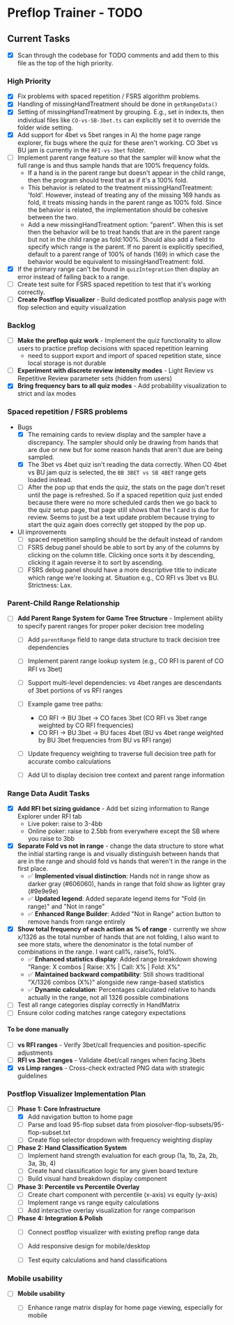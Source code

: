 # Preflop Trainer - TODO

## Current Tasks
- [x] Scan through the codebase for TODO comments and add them to this file as the top of the high priority.

### High Priority
- [x] Fix problems with spaced repetition / FSRS algorithm problems.
- [x] Handling of missingHandTreatment should be done in `getRangeData()`
- [x] Setting of missingHandTreatment by grouping. E.g., set in index.ts, then individual files like `CO-vs-SB-3bet.ts` can explicitly set it to override the folder wide setting.
- [x] Add support for 4bet vs 5bet ranges in A) the home page range explorer, fix bugs where the quiz for these aren't working. CO 3bet vs BU jam is currently in the `RFI-vs-3bet` folder.
- [ ] Implement parent range feature so that the sampler will know what the full range is and thus sample hands that are 100% frequency folds.
  - If a hand is in the parent range but doesn't appear in the child range, then the program should treat that as if it's a 100% fold.
  - This behavior is related to the treatment missingHandTreatment: 'fold'. However, instead of treating any of the missing 169 hands as fold, it treats missing hands in the parent range as 100% fold. Since the behavior is related, the implementation should be cohesive between the two.
  - Add a new missingHandTreatment option: "parent". When this is set then the behavior will be to treat hands that are in the parent range but not in the child range as fold:100%. Should also add a field to specify which range is the parent. If no parent is explicitly specified, default to a parent range of 100% of hands (169) in which case the behavior would be equivalent to missingHandTreatment: fold.
- [x] If the primary range can't be found in `quizIntegration` then display an error instead of falling back to a range.
- [ ] Create test suite for FSRS spaced repetition to test that it's working correctly.
- [ ] **Create Postflop Visualizer** - Build dedicated postflop analysis page with flop selection and equity visualization

### Backlog
- [ ] **Make the preflop quiz work** - Implement the quiz functionality to allow users to practice preflop decisions with spaced repetition learning
  - need to support export and import of spaced repetition state, since local storage is not durable
- [ ] **Experiment with discrete review intensity modes** - Light Review vs Repetitive Review parameter sets (hidden from users)
- [x] **Bring frequency bars to all quiz modes** - Add probability visualization to strict and lax modes

### Spaced repetition / FSRS problems
- Bugs
  - [x] The remaining cards to review display and the sampler have a discrepancy. The sampler should only be drawing from hands that are due or new but for some reason hands that aren't due are being sampled.
  - [x] The 3bet vs 4bet quiz isn't reading the data correctly. When CO 4bet vs BU jam quiz is selected, the `BB 3BET vs SB 4BET` range gets loaded instead.
  - [ ] After the pop up that ends the quiz, the stats on the page don't reset until the page is refreshed. So if a spaced repetition quiz just ended because there were no more scheduled cards then we go back to the quiz setup page, that page still shows that the 1 card is due for review. Seems to just be a text update problem because trying to start the quiz again does correctly get stopped by the pop up.
- UI improvements
  - [ ] spaced repetition sampling should be the default instead of random
  - [ ] FSRS debug panel should be able to sort by any of the columns by clicking on the column title. Clicking once sorts it by descending, clicking it again reverse it to sort by ascending.
  - [ ] FSRS debug panel should have a more descriptive title to indicate which range we're looking at. Situation e.g., CO RFI vs 3bet vs BU. Strictness: Lax.

### Parent-Child Range Relationship
  - [ ] **Add Parent Range System for Game Tree Structure** - Implement ability to specify parent ranges for proper poker decision tree modeling
    - [ ] Add `parentRange` field to range data structure to track decision tree dependencies
    - [ ] Implement parent range lookup system (e.g., CO RFI is parent of CO RFI vs 3bet)
    - [ ] Support multi-level dependencies: vs 4bet ranges are descendants of 3bet portions of vs RFI ranges
    - [ ] Example game tree paths:
      - CO RFI → BU 3bet → CO faces 3bet (CO RFI vs 3bet range weighted by CO RFI frequencies)
      - CO RFI → BU 3bet → BU faces 4bet (BU vs 4bet range weighted by BU 3bet frequencies from BU vs RFI range)
    - [ ] Update frequency weighting to traverse full decision tree path for accurate combo calculations
    - [ ] Add UI to display decision tree context and parent range information


### Range Data Audit Tasks
- [x] **Add RFI bet sizing guidance** - Add bet sizing information to Range Explorer under RFI tab
  - Live poker: raise to 3-4bb
  - Online poker: raise to 2.5bb from everywhere except the SB where you raise to 3bb
- [x] **Separate Fold vs not in range** - change the data structure to store what the initial starting range is and visually distinguish between hands that are in the range and should fold vs hands that weren't in the range in the first place.
  - ✅ **Implemented visual distinction**: Hands not in range show as darker gray (#606060), hands in range that fold show as lighter gray (#9e9e9e)
  - ✅ **Updated legend**: Added separate legend items for "Fold (in range)" and "Not in range"
  - ✅ **Enhanced Range Builder**: Added "Not in Range" action button to remove hands from range entirely
- [x] **Show total frequency of each action as % of range** - currently we show x/1326 as the total number of hands that are not folding, I also want to see more stats, where the denominator is the total number of combinations in the range. I want call%, raise%, fold%.
  - ✅ **Enhanced statistics display**: Added range breakdown showing "Range: X combos | Raise: X% | Call: X% | Fold: X%"
  - ✅ **Maintained backward compatibility**: Still shows traditional "X/1326 combos (X%)" alongside new range-based statistics
  - ✅ **Dynamic calculation**: Percentages calculated relative to hands actually in the range, not all 1326 possible combinations
- [ ] Test all range categories display correctly in HandMatrix
- [ ] Ensure color coding matches range category expectations

#### To be done manually
- [ ] **vs RFI ranges** - Verify 3bet/call frequencies and position-specific adjustments
- [ ] **RFI vs 3bet ranges** - Validate 4bet/call ranges when facing 3bets
- [x] **vs Limp ranges** - Cross-check extracted PNG data with strategic guidelines

### Postflop Visualizer Implementation Plan
- [ ] **Phase 1: Core Infrastructure**
  - [x] Add navigation button to home page
  - [ ] Parse and load 95-flop subset data from piosolver-flop-subsets/95-flop-subset.txt
  - [ ] Create flop selector dropdown with frequency weighting display
  
- [ ] **Phase 2: Hand Classification System**
  - [ ] Implement hand strength evaluation for each group (1a, 1b, 2a, 2b, 3a, 3b, 4)
  - [ ] Create hand classification logic for any given board texture
  - [ ] Build visual hand breakdown display component
  
- [ ] **Phase 3: Percentile vs Percentile Overlay**
  - [ ] Create chart component with percentile (x-axis) vs equity (y-axis)
  - [ ] Implement range vs range equity calculations
  - [ ] Add interactive overlay visualization for range comparison
  
- [ ] **Phase 4: Integration & Polish**
  - [ ] Connect postflop visualizer with existing preflop range data
  - [ ] Add responsive design for mobile/desktop
  - [ ] Test equity calculations and hand classifications


### Mobile usability
- [ ] **Mobile usability**
  - [ ] Enhance range matrix display for home page viewing, especially for mobile

